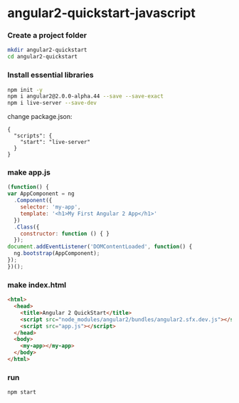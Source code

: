 # angular2-quickstart-javascript

### Create a project folder

```bash
mkdir angular2-quickstart
cd angular2-quickstart
```

### Install essential libraries

```bash
npm init -y
npm i angular2@2.0.0-alpha.44 --save --save-exact
npm i live-server --save-dev
```

change package.json:

```
{
  "scripts": {
    "start": "live-server"
  }
}
```

### make app.js

```javascript
(function() {
var AppComponent = ng
  .Component({
    selector: 'my-app',
    template: '<h1>My First Angular 2 App</h1>'
  })
  .Class({
    constructor: function () { }
  });
document.addEventListener('DOMContentLoaded', function() {
  ng.bootstrap(AppComponent);
});
})();
```

### make index.html

```html
<html>
  <head>
    <title>Angular 2 QuickStart</title>
    <script src="node_modules/angular2/bundles/angular2.sfx.dev.js"></script>
    <script src="app.js"></script>
  </head>
  <body>
    <my-app></my-app>
  </body>
</html>
```

### run

```bash
npm start
```
